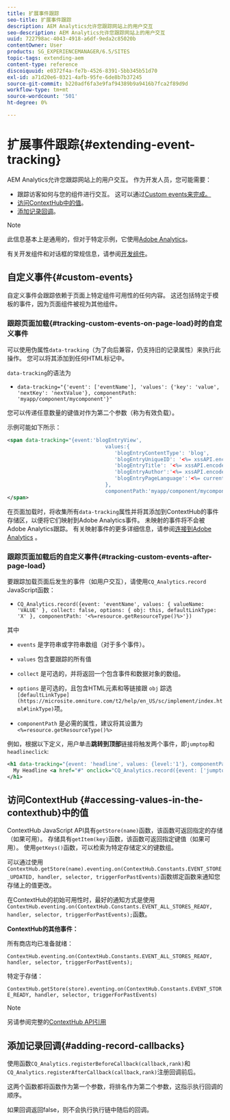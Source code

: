 ```yaml
---
title: 扩展事件跟踪
seo-title: 扩展事件跟踪
description: AEM Analytics允许您跟踪网站上的用户交互
seo-description: AEM Analytics允许您跟踪网站上的用户交互
uuid: 722798ac-4043-4918-a6df-9eda2c85020b
contentOwner: User
products: SG_EXPERIENCEMANAGER/6.5/SITES
topic-tags: extending-aem
content-type: reference
discoiquuid: e0372f4a-fe7b-4526-8391-5bb345b51d70
exl-id: a71d20e6-0321-4afb-95fe-6de8b7b37245
source-git-commit: b220adf6fa3e9faf94389b9a9416b7fca2f89d9d
workflow-type: tm+mt
source-wordcount: '501'
ht-degree: 0%

---
```


# 扩展事件跟踪{#extending-event-tracking}

AEM Analytics允许您跟踪网站上的用户交互。 作为开发人员，您可能需要：

* 跟踪访客如何与您的组件进行交互。 这可以通过[Custom events来完成。](#custom-events)
* [访问ContextHub中的值](/help/sites-developing/extending-analytics.md#accessing-values-in-the-contexthub)。
* [添加记录回调](#adding-record-callbacks)。

>[!NOTE]
>
>此信息基本上是通用的，但对于特定示例，它使用[Adobe Analytics](/help/sites-administering/adobeanalytics.md)。
>
>有关开发组件和对话框的常规信息，请参阅[开发组件](/help/sites-developing/components.md)。

## 自定义事件{#custom-events}

自定义事件会跟踪依赖于页面上特定组件可用性的任何内容。 这还包括特定于模板的事件，因为页面组件被视为其他组件。

### 跟踪页面加载{#tracking-custom-events-on-page-load}时的自定义事件

可以使用伪属性`data-tracking`（为了向后兼容，仍支持旧的记录属性）来执行此操作。 您可以将其添加到任何HTML标记中。

`data-tracking`的语法为

* `data-tracking="{'event': ['eventName'], 'values': {'key': 'value', 'nextKey': 'nextValue'}, componentPath: 'myapp/component/mycomponent'}"`

您可以传递任意数量的键值对作为第二个参数（称为有效负载）。

示例可能如下所示：

```xml
<span data-tracking="{event:'blogEntryView',
                                values:{
                                   'blogEntryContentType': 'blog',
                                   'blogEntryUniqueID': '<%= xssAPI.encodeForJSString(entry.getId()) %>',
                                   'blogEntryTitle': '<%= xssAPI.encodeForJSString(entry.getTitle()) %>',
                                   'blogEntryAuthor':'<%= xssAPI.encodeForJSString(entry.getAuthor()) %>',
                                   'blogEntryPageLanguage':'<%= currentPage.getLanguage(true) %>'
                                },
                                componentPath:'myapp/component/mycomponent'}">
</span>
```

在页面加载时，将收集所有`data-tracking`属性并将其添加到ContextHub的事件存储区，以便将它们映射到Adobe Analytics事件。 未映射的事件将不会被Adobe Analytics跟踪。 有关映射事件的更多详细信息，请参阅[连接到Adobe Analytics](/help/sites-administering/adobeanalytics.md) 。

### 跟踪页面加载后的自定义事件{#tracking-custom-events-after-page-load}

要跟踪加载页面后发生的事件（如用户交互），请使用`CQ_Analytics.record` JavaScript函数：

* `CQ_Analytics.record({event: 'eventName', values: { valueName: 'VALUE' }, collect: false, options: { obj: this, defaultLinkType: 'X' }, componentPath: '<%=resource.getResourceType()%>'})`

其中

* `events` 是字符串或字符串数组（对于多个事件）。

* `values` 包含要跟踪的所有值
* `collect` 是可选的，并将返回一个包含事件和数据对象的数组。
* `options` 是可选的，且包含HTML元素和等链接跟 `obj` 踪选 ` [defaultLinkType](https://microsite.omniture.com/t2/help/en_US/sc/implement/index.html#linkType)`项。

* `componentPath` 是必需的属性，建议将其设置为  `<%=resource.getResourceType()%>`

例如，根据以下定义，用户单击&#x200B;**跳转到顶部**&#x200B;链接将触发两个事件，即`jumptop`和`headlineclick`:

```xml
<h1 data-tracking="{event: 'headline', values: {level:'1'}, componentPath: '<%=resource.getResourceType()%>'}">
  My Headline <a href="#" onclick="CQ_Analytics.record({event: ['jumptop','headlineclick'],  values: {level:'1'}, componentPath: '<%=resource.getResourceType()%>'})">Jump to top</a>
</h1>
```

## 访问ContextHub {#accessing-values-in-the-contexthub}中的值

ContextHub JavaScript API具有`getStore(name)`函数，该函数可返回指定的存储（如果可用）。 存储具有`getItem(key)`函数，该函数可返回指定键值（如果可用）。 使用`getKeys()`函数，可以检索为特定存储定义的键数组。

可以通过使用`ContextHub.getStore(name).eventing.on(ContextHub.Constants.EVENT_STORE_UPDATED, handler, selector, triggerForPastEvents)`函数绑定函数来通知您存储上的值更改。

在ContextHub的初始可用性时，最好的通知方式是使用`ContextHub.eventing.on(ContextHub.Constants.EVENT_ALL_STORES_READY, handler, selector, triggerForPastEvents);`函数。

**ContextHub的其他事件：**

所有商店均已准备就绪：

`ContextHub.eventing.on(ContextHub.Constants.EVENT_ALL_STORES_READY, handler, selector, triggerForPastEvents);`

特定于存储：

`ContextHub.getStore(store).eventing.on(ContextHub.Constants.EVENT_STORE_READY, handler, selector, triggerForPastEvents)`

>[!NOTE]
>
>另请参阅完整的[ContextHub API引用](https://helpx.adobe.com/experience-manager/6-5/sites/developing/using/contexthub-api.html#ContextHubJavascriptAPIReference)

## 添加记录回调{#adding-record-callbacks}

使用函数`CQ_Analytics.registerBeforeCallback(callback,rank)`和`CQ_Analytics.registerAfterCallback(callback,rank)`注册回调前后。

这两个函数都将函数作为第一个参数，将排名作为第二个参数，这指示执行回调的顺序。

如果回调返回false，则不会执行执行链中随后的回调。
